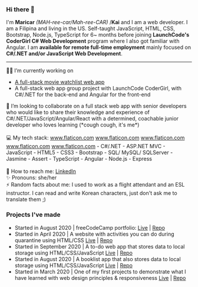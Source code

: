 ### Hi there 👋

<!--
**carrimaxx/carrimaxx** is a ✨ _special_ ✨ repository because its `README.md` (this file) appears on your GitHub profile.

Here are some ideas to get you started:

- 🔭 I’m currently working on ...
- 🌱 I’m currently learning ...
- 👯 I’m looking to collaborate on ...
- 🤔 I’m looking for help with ...
- 💬 Ask me about ...
- 📫 How to reach me: ...
- 😄 Pronouns: ...
- ⚡ Fun fact: ...

##### Github Stats
Commits: {{ COMMITS }}
Repositories: {{ REPOSITORIES }}
Account age: {{ ACCOUNT_AGE }}
-->
I'm **Maricar** *(MAH-ree-car/Mah-ree-CAR)* /**Kai** and I am a web developer. I am a Filipina and living in the US. Self-taught JavaScript, HTML, CSS, Bootstrap, Node.js, TypeScript for 6~ months before joining **LaunchCode's CoderGirl C# Web Development** program where I also got familiar with Angular. I am **available for remote full-time employment** mainly focused on **C#/.NET and/or JavaScript Web Development**.
<br>
<hr>
👩‍💻 I’m currently working on
<br />
<ul>
  <li><a href="https://github.com/carrimaxx/MovieWatchlist">A full-stack movie watchlist web app</a></li>
  <li>A full-stack web app group project with LaunchCode CoderGirl, with C#/.NET for the back-end and Angular for the front-end</li>
</ul>
👯 I’m looking to collaborate on
a full stack web app with senior developers who would like to share their knowledge and experience of C#/.NET/JavaScript/Angular/React with a determined, coachable junior developer who loves learning (*cough cough, it's me*)
<br />
<br />
💻 My tech stack:
<a href="https://www.flaticon.com/" title="Flaticon">www.flaticon.com</a>
<a href="https://www.flaticon.com/" title="Flaticon">www.flaticon.com</a>
<a href="https://www.flaticon.com/" title="Flaticon">www.flaticon.com</a>
<a href="https://www.flaticon.com/" title="Flaticon">www.flaticon.com</a>
<a href="https://www.flaticon.com/" title="Flaticon">www.flaticon.com</a>
- C#/.NET
- ASP.NET MVC
- JavaScript
- HTML5
- CSS3
- Bootstrap
- SQL/ MySQL/ SQLServer
- Jasmine
- Assert
- TypeScript
- Angular
- Node.js
- Express
<br />
<br />
📧  How to reach me: <a href="https://www.linkedin.com/authwall?trk=gf&trkInfo=AQHyjq3ww_dROwAAAXfhlx0ouoRAxqESwrt3D9h_GORCJ8qvG0OEH2tkpk-2J-GLNMD4aYXx_4BmNC8O6F9OOUQh9NSUkpU7AB-Aptqgw6DlwPtchajF2yfAVaGbg4oG6_SyZ08=&originalReferer=&sessionRedirect=https%3A%2F%2Fwww.linkedin.com%2Fin%2Fmaricar-walters%2F">LinkedIn</a>
<br />
✨  Pronouns: she/her
<br />
⚡  Random facts about me: I used to work as a flight attendant and an ESL instructor. I can read and write Korean characters, just don't ask me to translate them ;)

### Projects I've made
<ul>
<li>Started in August 2020 | freeCodeCamp portfolio: <a href="https://carrimaxx.github.io/fcc-portfolio/">Live</a> | <a href="https://github.com/carrimaxx/fcc-portfolio">Repo</a></li>
<li>Started in April 2020 | A website with activities you can do during quarantine using HTML/CSS <a href="https://carrimaxx.github.io/stay-at-home/">Live</a> | <a href="https://github.com/carrimaxx/stay-at-home">Repo</a></li>
<li>Started in September 2020 | A to-do web app that stores data to local storage using HTML/CSS/JavaScript <a href="https://carrimaxx.github.io/todo-webapp/">Live</a> | <a href="https://github.com/carrimaxx/todo-webapp">Repo</a></li>
<li>Started in August 2020 | A booklist app that also stores data to local storage using HTML/CSS/JavaScript <a href="https://carrimaxx.github.io/booklist-app/">Live</a> | <a href="https://github.com/carrimaxx/booklist-app">Repo</a></li>
<li>Started in March 2020 | One of my first projects to demonstrate what I have learned with web design principles & responsiveness <a href="https://carrimaxx.github.io/recipe-page/">Live</a> | <a href="https://github.com/carrimaxx/recipe-page">Repo</a></li>
</ul>
